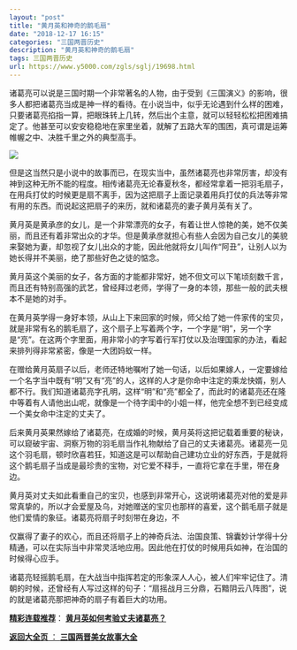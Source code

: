 ```yaml
---
layout: "post"
title: "黄月英和神奇的鹅毛扇"
date: "2018-12-17 16:15"
categories: "三国两晋历史"
description: "黄月英和神奇的鹅毛扇"
tags: 三国两晋历史
url: https://www.y5000.com/zgls/sglj/19698.html
---
```






诸葛亮可以说是三国时期一个非常著名的人物，由于受到《三国演义》的影响，很多人都把诸葛亮当成是神一样的看待。在小说当中，似乎无论遇到什么样的困难，只要诸葛亮掐指一算，把眼珠转上几转，然后出个主意，就可以轻轻松松把困难搞定了。他甚至可以安安稳稳地在家里坐着，就解了五路大军的围困，真可谓是运筹帷幄之中、决胜千里之外的典型高手。

![](https://img.y5000.com/uploads/allimg/170425/6-1F425135320338.jpg)

但是这当然只是小说中的故事而已，在现实当中，虽然诸葛亮也非常厉害，却没有神到这种无所不能的程度。相传诸葛亮无论春夏秋冬，都经常拿着一把羽毛扇子，在用兵打仗的时候更是扇不离手，因为这把扇子上面记录着用兵打仗的兵法等非常有用的东西。而说起这把扇子的来历，就和诸葛亮的妻子黄月英有关了。

黄月英是黄承彦的女儿，是一个非常漂亮的女子，有着让世人惊艳的美，她不仅美丽，而且还有着非常出众的才华。但是黄承彦就担心有些人会因为自己女儿的美貌来娶她为妻，却忽视了女儿出众的才能，因此他就将女儿叫作“阿丑”，让别人以为她长得并不美丽，绝了那些好色之徒的惦念。

黄月英这个美丽的女子，各方面的才能都非常好，她不但文可以下笔顷刻数千言，而且还有特别高强的武艺，曾经拜过老师，学得了一身的本领，那些一般的武夫根本不是她的对手。

在黄月英学得一身好本领，从山上下来回家的时候，师父给了她一件家传的宝贝，就是非常有名的鹅毛扇了，这个扇子上写着两个字，一个字是“明”，另一个字是“亮”。在这两个字里面，用非常小的字写着行军打仗以及治理国家的办法，看起来排列得非常紧密，像是一大团妈蚁一样。

在赠给黄月英扇子以后，老师还特地嘱咐了她一句话，以后如果嫁人，一定要嫁给一个名字当中既有“明”又有“亮”的人，这样的人才是你命中注定的乘龙快婿，别人都不行。我们知道诸葛亮字孔明，这样“明”和“亮”都全了，而此时的诸葛亮还在隆中等着有人请他出山呢，就像是一个待字闺中的小姐一样，他完全想不到已经变成一个美女命中注定的丈夫了。

后来黄月英果然嫁给了诸葛亮，在成婚的时候，黄月英将这把记载着重要的秘诀，可以窥破宇宙、洞察万物的羽毛扇当作礼物献给了自己的丈夫诸葛亮。诸葛亮一见这个羽毛扇，顿时欣喜若狂，知道这是可以帮助自己建功立业的好东西，于是就将这个鹅毛扇子当成是最珍贵的宝物，对它爱不释手，一直将它拿在手里，带在身边。

黄月英对丈夫如此看重自己的宝贝，也感到非常开心，这说明诸葛亮对他的爱是非常真挚的，所以才会爱屋及乌，对她赠送的宝贝也那样的喜爱，这个鹅毛扇子就是他们爱情的象征。诸葛亮将扇子时刻带在身边，不

仅赢得了妻子的欢心，而且还将扇子上的神奇兵法、治国良策、锦囊妙计学得十分精通，可以在实际当中非常灵活地应用。因此他在打仗的时候用兵如神，在治国的时候得心应手。

诸葛亮轻摇鹅毛扇，在大战当中指挥若定的形象深人人心，被人们牢牢记住了。清朝的时候，还曾经有人写过这样的句子：“扇摇战月三分鼎，石黯阴云八阵图”，说的就是诸葛亮那把神奇的扇子有着巨大的功用。

[**精彩连载推荐**](https://www.y5000.com/zgls/sglj/19701.html)：
**[黄月英如何考验丈夫诸葛亮？](https://www.y5000.com/zgls/sglj/19701.html)**

[**返回大全页** ： **三国两晋美女故事大全**](https://www.y5000.com/zgls/sglj/19752.html)
